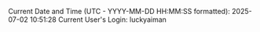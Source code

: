 Current Date and Time (UTC - YYYY-MM-DD HH:MM:SS formatted): 2025-07-02 10:51:28
Current User's Login: luckyaiman
